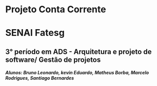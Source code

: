 # Projeto Conta Corrente
# SENAI Fatesg
## 3° período em ADS - Arquitetura e projeto de software/ Gestão de projetos


##### Alunos: Bruno Leonardo, kevin Eduardo, Matheus Borba, Marcelo Rodrigues, Santiago Bernardes
